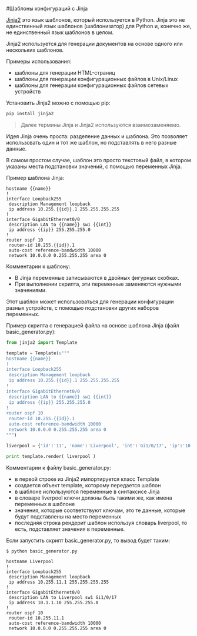 #Шаблоны конфигураций с Jinja

[Jinja2](http://xgu.ru/wiki/Jinja2) это язык шаблонов, который используется в Python.
Jinja это не единственный язык шаблонов (шаблонизатор) для Python и, конечно же, не единственный язык шаблонов в целом.

Jinja2 используется для генерации документов на основе одного или нескольких шаблонов.

Примеры использования:
* шаблоны для генерации HTML-страниц
* шаблоны для генерации конфигурационных файлов в Unix/Linux
* шаблоны для генерации конфигурационных файлов сетевых устройств


Установить Jinja2 можно с помощью pip:
```python
pip install jinja2
```

> Далее термины Jinja и Jinja2 используются взаимозаменяемо.

Идея Jinja очень проста: разделение данных и шаблона.
Это позволяет использовать один и тот же шаблон, но подставлять в него разные данные.

В самом простом случае, шаблон это просто текстовый файл, в котором указаны места подстановки значений, с помощью переменных Jinja.

Пример шаблона Jinja:
```jinja
hostname {{name}}
!
interface Loopback255
 description Management loopback
 ip address 10.255.{{id}}.1 255.255.255.255
!
interface GigabitEthernet0/0
 description LAN to {{name}} sw1 {{int}}
 ip address {{ip}} 255.255.255.0
!
router ospf 10
 router-id 10.255.{{id}}.1
 auto-cost reference-bandwidth 10000
 network 10.0.0.0 0.255.255.255 area 0
```

Комментарии к шаблону:
* В Jinja переменные записываются в двойных фигурных скобках.
* При выполнении скрипта, эти переменные заменяются нужными значениями.

Этот шаблон может использоваться для генерации конфигурации разных устройств, с помощью подстановки других наборов переменных.

Пример скрипта с генерацией файла на основе шаблона Jinja (файл basic_generator.py):
```python
from jinja2 import Template

template = Template(u"""
hostname {{name}}
!
interface Loopback255
 description Management loopback
 ip address 10.255.{{id}}.1 255.255.255.255
!
interface GigabitEthernet0/0
 description LAN to {{name}} sw1 {{int}}
 ip address {{ip}} 255.255.255.0
!
router ospf 10
 router-id 10.255.{{id}}.1
 auto-cost reference-bandwidth 10000
 network 10.0.0.0 0.255.255.255 area 0
""")

liverpool = {'id':'11', 'name':'Liverpool', 'int':'Gi1/0/17', 'ip':'10.1.1.10'}

print template.render( liverpool )
```

Комментарии к файлу basic_generator.py:
* в первой строке из Jinja2 импортируется класс Template
* создается объект template, которому передается шаблон
 * в шаблоне используются переменные в синтаксисе Jinja
* в словаре liverpool ключи должны быть такими же, как имена переменных в шаблоне
 * значения, которые соответствуют ключам, это те данные, которые будут подставлены на место переменных
* последняя строка рендерит шаблон используя словарь liverpool, то есть, подставляет значения в переменные.

Если запустить скрипт basic_generator.py, то вывод будет таким:
```
$ python basic_generator.py

hostname Liverpool
!
interface Loopback255
 description Management loopback
 ip address 10.255.11.1 255.255.255.255
!
interface GigabitEthernet0/0
 description LAN to Liverpool sw1 Gi1/0/17
 ip address 10.1.1.10 255.255.255.0
!
router ospf 10
 router-id 10.255.11.1
 auto-cost reference-bandwidth 10000
 network 10.0.0.0 0.255.255.255 area 0
```

 
